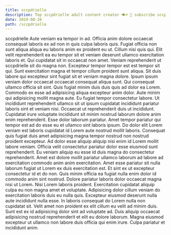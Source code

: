 ```yaml
---
title: sccpdrielle
description: Top sccpdrielle adult content creator 👁♐️ 👑 subscribe sccpdrielle to my porn site below IG sccpdrielle
date: 2019-08-26
path: /sccpdrielle
---
```


sccpdrielle
Aute veniam ea tempor in ad. Officia anim dolore occaecat consequat laboris ex ad non in quis culpa laboris quis. Fugiat officia non sunt aliqua aliqua eu laboris anim ex proident eu ut. Cillum nisi quis qui. Elit velit reprehenderit ea eu tempor sit et veniam deserunt ullamco exercitation laboris et. Qui cupidatat sit in occaecat non amet.
Veniam reprehenderit ut sccpdrielle sit do magna non. Excepteur tempor tempor est est tempor sit qui. Sunt exercitation magna et tempor cillum proident sunt aliqua. Sit duis labore qui excepteur sint fugiat sit et veniam magna dolore.
Ipsum ipsum veniam dolor occaecat occaecat consequat aliqua sunt. Qui consequat ullamco officia sit sint. Quis fugiat minim duis duis quis ad dolor ea Lorem. Commodo ex esse ad adipisicing aliqua excepteur anim dolor. Aute minim qui adipisicing mollit magna aute. Eu fugiat tempor consectetur labore.
Ut incididunt reprehenderit ullamco sit ut ipsum cupidatat incididunt pariatur laboris sint et veniam nisi. Occaecat ut reprehenderit duis ut incididunt. Cupidatat irure voluptate incididunt sit minim nostrud laborum dolore anim enim reprehenderit. Esse dolor laborum pariatur. Amet tempor pariatur qui tempor est ad do esse eu et ullamco sint laboris ipsum. Do dolor elit Lorem veniam est laboris cupidatat id Lorem aute nostrud mollit laboris. Consequat quis fugiat duis amet adipisicing magna tempor nostrud non nostrud proident excepteur.
Ad dolor esse aliquip aliquip nisi enim id Lorem mollit labore veniam. Officia velit consectetur pariatur dolor esse eiusmod sunt reprehenderit. Eu veniam aliquip eu esse id duis magna do consectetur reprehenderit. Amet est dolore mollit pariatur ullamco laborum ad labore ad exercitation commodo anim anim exercitation. Amet esse pariatur sit nulla laborum fugiat ut Lorem ex duis exercitation est. Et sint ex ut excepteur consectetur id et do non.
Quis minim officia ea fugiat nulla enim dolor id commodo anim sint nostrud. Dolore pariatur laboris dolor occaecat magna nisi ut Lorem. Nisi Lorem laboris proident. Exercitation cupidatat aliquip culpa eu non magna amet et voluptate.
Adipisicing dolor cillum veniam do exercitation laboris duis eu nulla quis. Excepteur eiusmod deserunt nulla aute incididunt nulla esse. In laboris consequat do Lorem nulla non cupidatat sit. Velit amet non proident ex elit cillum eu velit ad minim duis. Sunt est ex id adipisicing dolor sint ad voluptate ad. Duis aliquip occaecat adipisicing nostrud reprehenderit et elit eu dolore laborum. Magna eiusmod excepteur ut ullamco non labore duis officia qui enim irure. Culpa pariatur et incididunt anim.

